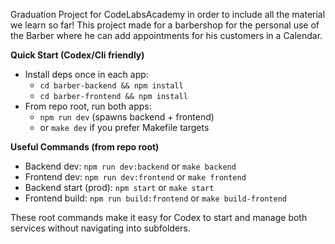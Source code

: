 Graduation Project for CodeLabsAcademy in order to include all the material we learn so far! This project made for a barbershop for the personal use of the Barber where he can add appointments for his customers in a Calendar.

**Quick Start (Codex/Cli friendly)**
- Install deps once in each app:
  - `cd barber-backend && npm install`
  - `cd barber-frontend && npm install`
- From repo root, run both apps:
  - `npm run dev` (spawns backend + frontend)
  - or `make dev` if you prefer Makefile targets

**Useful Commands (from repo root)**
- Backend dev: `npm run dev:backend` or `make backend`
- Frontend dev: `npm run dev:frontend` or `make frontend`
- Backend start (prod): `npm start` or `make start`
- Frontend build: `npm run build:frontend` or `make build-frontend`

These root commands make it easy for Codex to start and manage both services without navigating into subfolders.
